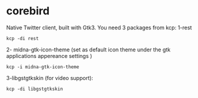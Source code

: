 # corebird
Native Twitter client, built with Gtk3. You need 3 packages from kcp:
1-rest
```
kcp -di rest
```
2- midna-gtk-icon-theme (set as default icon theme under the gtk applications appereance settings )
```
kcp -i midna-gtk-icon-theme
```
3-libgstgtkskin (for video support):
```
kcp -di libgstgtkskin
```
